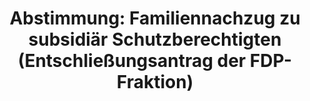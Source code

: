 ---
abstimmung:
  abstimmung: 4
  bundestagssitzung: 40
  datum: 15. Juni 2018
  legislaturperiode: 19
categories:
- Todo
data:
- title: Abstimmungsergebnis 20180615_4-data.pdf
  url: /res/2021-btw/abstimmungsergebnisse/20180615_4-data.pdf
- title: Abstimmungsergebnis 20180615_4_xls-data.xls
  url: /res/2021-btw/abstimmungsergebnisse/20180615_4_xls-data.xls
- title: Abstimmungsergebnis 20180615_4_xls-datacsv
  url: /res/2021-btw/abstimmungsergebnisse/csv/20180615_4_xls-datacsv
ergebnis:
  AfD:
    enthaltung: 3
    gesamt: 92
    ja: 0
    nein: 80
    nichtabgegeben: 9
    ungueltig: 0
  Bündnis 90/Die Grünen:
    enthaltung: 0
    gesamt: 67
    ja: 0
    nein: 62
    nichtabgegeben: 5
    ungueltig: 0
  Die Linke:
    enthaltung: 0
    gesamt: 69
    ja: 0
    nein: 59
    nichtabgegeben: 10
    ungueltig: 0
  FDP:
    enthaltung: 0
    gesamt: 80
    ja: 73
    nein: 0
    nichtabgegeben: 7
    ungueltig: 0
  cdu/csu:
    enthaltung: 0
    gesamt: 246
    ja: 0
    nein: 230
    nichtabgegeben: 16
    ungueltig: 0
  file: 20180615_4_xls-data.xls
  fraktionslos:
    enthaltung: 0
    gesamt: 2
    ja: 0
    nein: 2
    nichtabgegeben: 0
    ungueltig: 0
  spd:
    enthaltung: 0
    gesamt: 153
    ja: 0
    nein: 144
    nichtabgegeben: 9
    ungueltig: 0
layout: abstimmung
links:
- title: Link zu bundestag.de
  url: https://www.bundestag.de/parlament/plenum/abstimmung/abstimmung?id=522
preview: 'Deutscher Bundestag


  40. Sitzung des Deutschen Bundestages

  am Freitag, 15. Juni 2018


  Endgültiges Ergebnis der Namentlichen Abstimmung Nr. 4


  Entschließungsantrag der Abgeordneten Christian Lindner und der Fraktion der FDP

  zu der dritten Beratung des Gesetzentwurfs der Bundesregierung

  Entwurf eines Gesetzes zur Neuregelung des Familiennachzugs zu subsidiär

  Schutzberechtigten (Familiennachzugsneureglungsgesetz)

  Drs. 19/2438, 19/2702, 19/2740 und 19/2765'
tags:
- Todo
title: 'Abstimmung: Familiennachzug zu subsidiär Schutzberechtigten (Entschließungsantrag
  der FDP-Fraktion)'
---